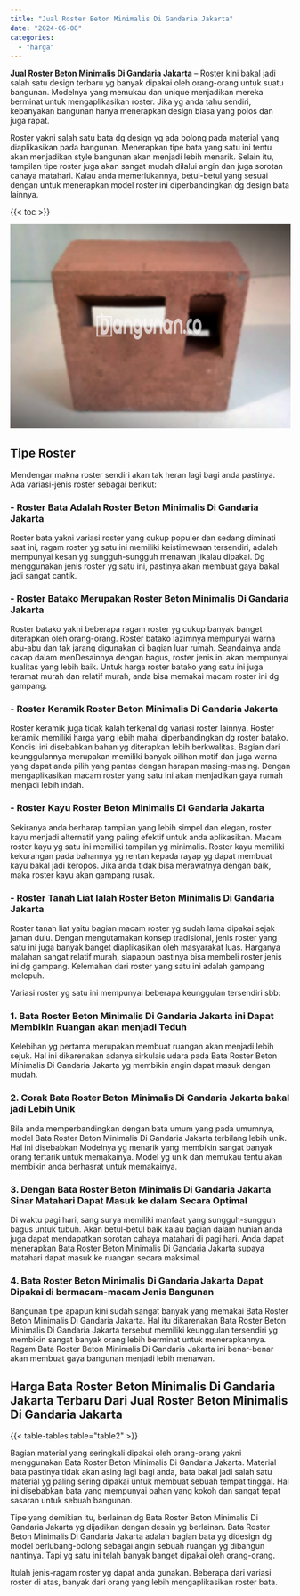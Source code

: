 ```yaml
---
title: "Jual Roster Beton Minimalis Di Gandaria Jakarta"
date: "2024-06-08"
categories: 
  - "harga"
---
```


**Jual Roster Beton Minimalis Di Gandaria Jakarta** – Roster kini bakal jadi salah satu design terbaru yg banyak dipakai oleh orang-orang untuk suatu bangunan. Modelnya yang memukau dan unique menjadikan mereka berminat untuk mengaplikasikan roster. Jika yg anda tahu sendiri, kebanyakan bangunan hanya menerapkan design biasa yang polos dan juga rapat.

Roster yakni salah satu bata dg design yg ada bolong pada material yang diaplikasikan pada bangunan. Menerapkan tipe bata yang satu ini tentu akan menjadikan style bangunan akan menjadi lebih menarik. Selain itu, tampilan tipe roster juga akan sangat mudah dilalui angin dan juga sorotan cahaya matahari. Kalau anda memerlukannya, betul-betul yang sesuai dengan untuk menerapkan model roster ini diperbandingkan dg design bata lainnya.

{{< toc >}}

![Jual Roster Beton Minimalis Di Gandaria Jakarta](/images/bata-roster-minimalis-32.png)

## Tipe Roster

Mendengar makna roster sendiri akan tak heran lagi bagi anda pastinya. Ada variasi-jenis roster sebagai berikut:

### \- Roster Bata Adalah Roster Beton Minimalis Di Gandaria Jakarta

Roster bata yakni variasi roster yang cukup populer dan sedang diminati saat ini, ragam roster yg satu ini memiliki keistimewaan tersendiri, adalah mempunyai kesan yg sungguh-sungguh menawan jikalau dipakai. Dg menggunakan jenis roster yg satu ini, pastinya akan membuat gaya bakal jadi sangat cantik.

### \- Roster Batako Merupakan Roster Beton Minimalis Di Gandaria Jakarta

Roster batako yakni beberapa ragam roster yg cukup banyak banget diterapkan oleh orang-orang. Roster batako lazimnya mempunyai warna abu-abu dan tak jarang digunakan di bagian luar rumah. Seandainya anda cakap dalam menDesainnya dengan bagus, roster jenis ini akan mempunyai kualitas yang lebih baik. Untuk harga roster batako yang satu ini juga teramat murah dan relatif murah, anda bisa memakai macam roster ini dg gampang.

### \- Roster Keramik Roster Beton Minimalis Di Gandaria Jakarta

Roster keramik juga tidak kalah terkenal dg variasi roster lainnya. Roster keramik memiliki harga yang lebih mahal diperbandingkan dg roster batako. Kondisi ini disebabkan bahan yg diterapkan lebih berkwalitas. Bagian dari keunggulannya merupakan memiliki banyak pilihan motif dan juga warna yang dapat anda pilih yang pantas dengan harapan masing-masing. Dengan mengaplikasikan macam roster yang satu ini akan menjadikan gaya rumah menjadi lebih indah.

### \- Roster Kayu Roster Beton Minimalis Di Gandaria Jakarta

Sekiranya anda berharap tampilan yang lebih simpel dan elegan, roster kayu menjadi alternatif yang paling efektif untuk anda aplikasikan. Macam roster kayu yg satu ini memiliki tampilan yg minimalis. Roster kayu memiliki kekurangan pada bahannya yg rentan kepada rayap yg dapat membuat kayu bakal jadi keropos. Jika anda tidak bisa merawatnya dengan baik, maka roster kayu akan gampang rusak.

### \- Roster Tanah Liat Ialah Roster Beton Minimalis Di Gandaria Jakarta

Roster tanah liat yaitu bagian macam roster yg sudah lama dipakai sejak jaman dulu. Dengan mengutamakan konsep tradisional, jenis roster yang satu ini juga banyak banget diaplikasikan oleh masyarakat luas. Harganya malahan sangat relatif murah, siapapun pastinya bisa membeli roster jenis ini dg gampang. Kelemahan dari roster yang satu ini adalah gampang melepuh.

Variasi roster yg satu ini mempunyai beberapa keunggulan tersendiri sbb:

### 1\. Bata Roster Beton Minimalis Di Gandaria Jakarta ini Dapat Membikin Ruangan akan menjadi Teduh

Kelebihan yg pertama merupakan membuat ruangan akan menjadi lebih sejuk. Hal ini dikarenakan adanya sirkulais udara pada Bata Roster Beton Minimalis Di Gandaria Jakarta yg membikin angin dapat masuk dengan mudah.

### 2\. Corak Bata Roster Beton Minimalis Di Gandaria Jakarta bakal jadi Lebih Unik

Bila anda memperbandingkan dengan bata umum yang pada umumnya, model Bata Roster Beton Minimalis Di Gandaria Jakarta terbilang lebih unik. Hal ini disebabkan Modelnya yg menarik yang membikin sangat banyak orang tertarik untuk memakainya. Model yg unik dan memukau tentu akan membikin anda berhasrat untuk memakainya.

### 3\. Dengan Bata Roster Beton Minimalis Di Gandaria Jakarta Sinar Matahari Dapat Masuk ke dalam Secara Optimal

Di waktu pagi hari, sang surya memiliki manfaat yang sungguh-sungguh bagus untuk tubuh. Akan betul-betul baik kalau bagian dalam hunian anda juga dapat mendapatkan sorotan cahaya matahari di pagi hari. Anda dapat menerapkan Bata Roster Beton Minimalis Di Gandaria Jakarta supaya matahari dapat masuk ke ruangan secara maksimal.

### 4\. Bata Roster Beton Minimalis Di Gandaria Jakarta Dapat Dipakai di bermacam-macam Jenis Bangunan

Bangunan tipe apapun kini sudah sangat banyak yang memakai Bata Roster Beton Minimalis Di Gandaria Jakarta. Hal itu dikarenakan Bata Roster Beton Minimalis Di Gandaria Jakarta tersebut memiliki keunggulan tersendiri yg membikin sangat banyak orang lebih berminat untuk menerapkannya. Ragam Bata Roster Beton Minimalis Di Gandaria Jakarta ini benar-benar akan membuat gaya bangunan menjadi lebih menawan.

## Harga Bata Roster Beton Minimalis Di Gandaria Jakarta Terbaru Dari Jual Roster Beton Minimalis Di Gandaria Jakarta

{{< table-tables table="table2" >}}

Bagian material yang seringkali dipakai oleh orang-orang yakni menggunakan Bata Roster Beton Minimalis Di Gandaria Jakarta. Material bata pastinya tidak akan asing lagi bagi anda, bata bakal jadi salah satu material yg paling sering dipakai untuk membuat sebuah tempat tinggal. Hal ini disebabkan bata yang mempunyai bahan yang kokoh dan sangat tepat sasaran untuk sebuah bangunan.

Tipe yang demikian itu, berlainan dg Bata Roster Beton Minimalis Di Gandaria Jakarta yg dijadikan dengan desain yg berlainan. Bata Roster Beton Minimalis Di Gandaria Jakarta adalah bagian bata yg didesign dg model berlubang-bolong sebagai angin sebuah ruangan yg dibangun nantinya. Tapi yg satu ini telah banyak banget dipakai oleh orang-orang.

Itulah jenis-ragam roster yg dapat anda gunakan. Beberapa dari variasi roster di atas, banyak dari orang yang lebih mengaplikasikan roster bata.
